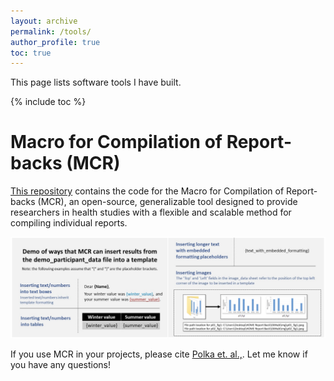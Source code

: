 ```yaml
---
layout: archive
permalink: /tools/
author_profile: true
toc: true
---
```


This page lists software tools I have built.

{% include toc %}

# Macro for Compilation of Report-backs (MCR)

[This repository](https://github.com/cmilando/reportback-vba) contains the code for the Macro for Compilation of Report-backs (MCR), an open-source, generalizable tool designed to provide researchers in health studies with a flexible and scalable method for compiling individual reports.

[![MCR](/assets/images/MCR.png)](https://github.com/cmilando/reportback-vba)

If you use MCR in your projects, please cite [Polka et. al.,](https://doi.org/10.3390/ijerph18116104). Let me know if you have any questions! 